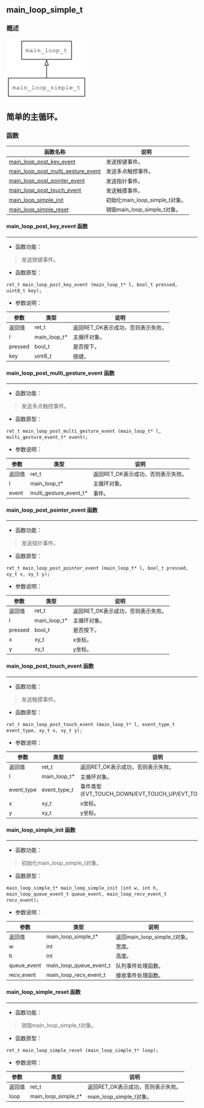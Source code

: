 ## main\_loop\_simple\_t
### 概述
![image](images/main_loop_simple_t_0.png)

简单的主循环。
----------------------------------
### 函数
<p id="main_loop_simple_t_methods">

| 函数名称 | 说明 | 
| -------- | ------------ | 
| <a href="#main_loop_simple_t_main_loop_post_key_event">main\_loop\_post\_key\_event</a> | 发送按键事件。 |
| <a href="#main_loop_simple_t_main_loop_post_multi_gesture_event">main\_loop\_post\_multi\_gesture\_event</a> | 发送多点触控事件。 |
| <a href="#main_loop_simple_t_main_loop_post_pointer_event">main\_loop\_post\_pointer\_event</a> | 发送指针事件。 |
| <a href="#main_loop_simple_t_main_loop_post_touch_event">main\_loop\_post\_touch\_event</a> | 发送触摸事件。 |
| <a href="#main_loop_simple_t_main_loop_simple_init">main\_loop\_simple\_init</a> | 初始化main_loop_simple_t对象。 |
| <a href="#main_loop_simple_t_main_loop_simple_reset">main\_loop\_simple\_reset</a> | 销毁main_loop_simple_t对象。 |
#### main\_loop\_post\_key\_event 函数
-----------------------

* 函数功能：

> <p id="main_loop_simple_t_main_loop_post_key_event">发送按键事件。

* 函数原型：

```
ret_t main_loop_post_key_event (main_loop_t* l, bool_t pressed, uint8_t key);
```

* 参数说明：

| 参数 | 类型 | 说明 |
| -------- | ----- | --------- |
| 返回值 | ret\_t | 返回RET\_OK表示成功，否则表示失败。 |
| l | main\_loop\_t* | 主循环对象。 |
| pressed | bool\_t | 是否按下。 |
| key | uint8\_t | 按键。 |
#### main\_loop\_post\_multi\_gesture\_event 函数
-----------------------

* 函数功能：

> <p id="main_loop_simple_t_main_loop_post_multi_gesture_event">发送多点触控事件。

* 函数原型：

```
ret_t main_loop_post_multi_gesture_event (main_loop_t* l, multi_gesture_event_t* event);
```

* 参数说明：

| 参数 | 类型 | 说明 |
| -------- | ----- | --------- |
| 返回值 | ret\_t | 返回RET\_OK表示成功，否则表示失败。 |
| l | main\_loop\_t* | 主循环对象。 |
| event | multi\_gesture\_event\_t* | 事件。 |
#### main\_loop\_post\_pointer\_event 函数
-----------------------

* 函数功能：

> <p id="main_loop_simple_t_main_loop_post_pointer_event">发送指针事件。

* 函数原型：

```
ret_t main_loop_post_pointer_event (main_loop_t* l, bool_t pressed, xy_t x, xy_t y);
```

* 参数说明：

| 参数 | 类型 | 说明 |
| -------- | ----- | --------- |
| 返回值 | ret\_t | 返回RET\_OK表示成功，否则表示失败。 |
| l | main\_loop\_t* | 主循环对象。 |
| pressed | bool\_t | 是否按下。 |
| x | xy\_t | x坐标。 |
| y | xy\_t | y坐标。 |
#### main\_loop\_post\_touch\_event 函数
-----------------------

* 函数功能：

> <p id="main_loop_simple_t_main_loop_post_touch_event">发送触摸事件。

* 函数原型：

```
ret_t main_loop_post_touch_event (main_loop_t* l, event_type_t event_type, xy_t x, xy_t y);
```

* 参数说明：

| 参数 | 类型 | 说明 |
| -------- | ----- | --------- |
| 返回值 | ret\_t | 返回RET\_OK表示成功，否则表示失败。 |
| l | main\_loop\_t* | 主循环对象。 |
| event\_type | event\_type\_t | 事件类型(EVT\_TOUCH\_DOWN/EVT\_TOUCH\_UP/EVT\_TOUCH\_MOVE)。 |
| x | xy\_t | x坐标。 |
| y | xy\_t | y坐标。 |
#### main\_loop\_simple\_init 函数
-----------------------

* 函数功能：

> <p id="main_loop_simple_t_main_loop_simple_init">初始化main_loop_simple_t对象。

* 函数原型：

```
main_loop_simple_t* main_loop_simple_init (int w, int h, main_loop_queue_event_t queue_event, main_loop_recv_event_t recv_event);
```

* 参数说明：

| 参数 | 类型 | 说明 |
| -------- | ----- | --------- |
| 返回值 | main\_loop\_simple\_t* | 返回main\_loop\_simple\_t对象。 |
| w | int | 宽度。 |
| h | int | 高度。 |
| queue\_event | main\_loop\_queue\_event\_t | 队列事件处理函数。 |
| recv\_event | main\_loop\_recv\_event\_t | 接收事件处理函数。 |
#### main\_loop\_simple\_reset 函数
-----------------------

* 函数功能：

> <p id="main_loop_simple_t_main_loop_simple_reset">销毁main_loop_simple_t对象。

* 函数原型：

```
ret_t main_loop_simple_reset (main_loop_simple_t* loop);
```

* 参数说明：

| 参数 | 类型 | 说明 |
| -------- | ----- | --------- |
| 返回值 | ret\_t | 返回RET\_OK表示成功，否则表示失败。 |
| loop | main\_loop\_simple\_t* | main\_loop\_simple\_t对象。 |
